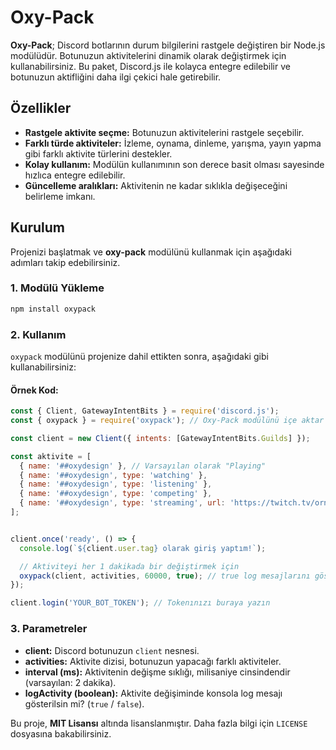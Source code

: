 # Oxy-Pack

**Oxy-Pack**; Discord botlarının durum bilgilerini rastgele değiştiren bir Node.js modülüdür. Botunuzun aktivitelerini dinamik olarak değiştirmek için kullanabilirsiniz. Bu paket, Discord.js ile kolayca entegre edilebilir ve botunuzun aktifliğini daha ilgi çekici hale getirebilir.

## Özellikler

- **Rastgele aktivite seçme:** Botunuzun aktivitelerini rastgele seçebilir.
- **Farklı türde aktiviteler:** İzleme, oynama, dinleme, yarışma, yayın yapma gibi farklı aktivite türlerini destekler.
- **Kolay kullanım:** Modülün kullanımının son derece basit olması sayesinde hızlıca entegre edilebilir.
- **Güncelleme aralıkları:** Aktivitenin ne kadar sıklıkla değişeceğini belirleme imkanı.

## Kurulum

Projenizi başlatmak ve **oxy-pack** modülünü kullanmak için aşağıdaki adımları takip edebilirsiniz.

### 1. Modülü Yükleme

```bash
npm install oxypack
```

### 2. Kullanım

`oxypack` modülünü projenize dahil ettikten sonra, aşağıdaki gibi kullanabilirsiniz:

#### **Örnek Kod:**

```js
const { Client, GatewayIntentBits } = require('discord.js');
const { oxypack } = require('oxypack'); // Oxy-Pack modülünü içe aktar

const client = new Client({ intents: [GatewayIntentBits.Guilds] });

const aktivite = [
  { name: '##oxydesign' }, // Varsayılan olarak "Playing"
  { name: '##oxydesign', type: 'watching' },
  { name: '##oxydesign', type: 'listening' },
  { name: '##oxydesign', type: 'competing' },
  { name: '##oxydesign', type: 'streaming', url: 'https://twitch.tv/ornek' }
];


client.once('ready', () => {
  console.log(`${client.user.tag} olarak giriş yaptım!`);

  // Aktiviteyi her 1 dakikada bir değiştirmek için
  oxypack(client, activities, 60000, true); // true log mesajlarını göstermek için
});

client.login('YOUR_BOT_TOKEN'); // Tokenınızı buraya yazın
```

### 3. Parametreler

- **client:** Discord botunuzun `client` nesnesi.
- **activities:** Aktivite dizisi, botunuzun yapacağı farklı aktiviteler.
- **interval (ms):** Aktivitenin değişme sıklığı, milisaniye cinsindendir (varsayılan: 2 dakika).
- **logActivity (boolean):** Aktivite değişiminde konsola log mesajı gösterilsin mi? (`true` / `false`).


Bu proje, **MIT Lisansı** altında lisanslanmıştır. Daha fazla bilgi için `LICENSE` dosyasına bakabilirsiniz.

